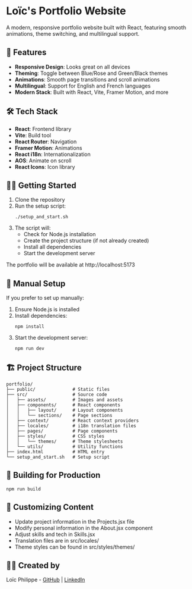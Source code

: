 # Loïc's Portfolio Website

A modern, responsive portfolio website built with React, featuring smooth animations, theme switching, and multilingual support.

## 🚀 Features

- **Responsive Design**: Looks great on all devices
- **Theming**: Toggle between Blue/Rose and Green/Black themes
- **Animations**: Smooth page transitions and scroll animations
- **Multilingual**: Support for English and French languages
- **Modern Stack**: Built with React, Vite, Framer Motion, and more

## 🛠️ Tech Stack

- **React**: Frontend library
- **Vite**: Build tool
- **React Router**: Navigation
- **Framer Motion**: Animations
- **React i18n**: Internationalization
- **AOS**: Animate on scroll
- **React Icons**: Icon library

## 🏃‍♂️ Getting Started

1. Clone the repository
2. Run the setup script:
   ```
   ./setup_and_start.sh
   ```
3. The script will:
   - Check for Node.js installation
   - Create the project structure (if not already created)
   - Install all dependencies
   - Start the development server

The portfolio will be available at http://localhost:5173

## 🔧 Manual Setup

If you prefer to set up manually:

1. Ensure Node.js is installed
2. Install dependencies:
   ```
   npm install
   ```
3. Start the development server:
   ```
   npm run dev
   ```

## 🏗️ Project Structure

```
portfolio/
├── public/              # Static files
├── src/                 # Source code
│   ├── assets/          # Images and assets
│   ├── components/      # React components
│   │   ├── layout/      # Layout components
│   │   └── sections/    # Page sections
│   ├── context/         # React context providers
│   ├── locales/         # i18n translation files
│   ├── pages/           # Page components
│   ├── styles/          # CSS styles
│   │   └── themes/      # Theme stylesheets
│   └── utils/           # Utility functions
├── index.html           # HTML entry
└── setup_and_start.sh   # Setup script
```

## 🔨 Building for Production

```
npm run build
```

## 📝 Customizing Content

- Update project information in the Projects.jsx file
- Modify personal information in the About.jsx component
- Adjust skills and tech in Skills.jsx
- Translation files are in src/locales/
- Theme styles can be found in src/styles/themes/

## 🧑‍💻 Created by

Loïc Philippe - [GitHub](https://github.com/Loic-ally) | [LinkedIn](https://www.linkedin.com/in/loic-philippe/)
